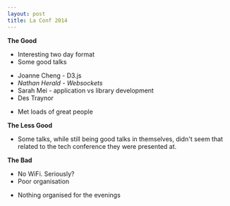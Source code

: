 ```yaml
---
layout: post
title: La Conf 2014
---
```

**The Good**

* Interesting two day format
* Some good talks
 - Joanne Cheng - D3.js
 - *Nathan Herald - Websockets*
 - Sarah Mei - application vs library development
 - Des Traynor
* Met loads of great people



**The Less Good**

* Some talks, while still being good talks in themselves, didn't seem that related to the tech conference they were presented at.

**The Bad**

* No WiFi. Seriously?
* Poor organisation
 - Nothing organised for the evenings

